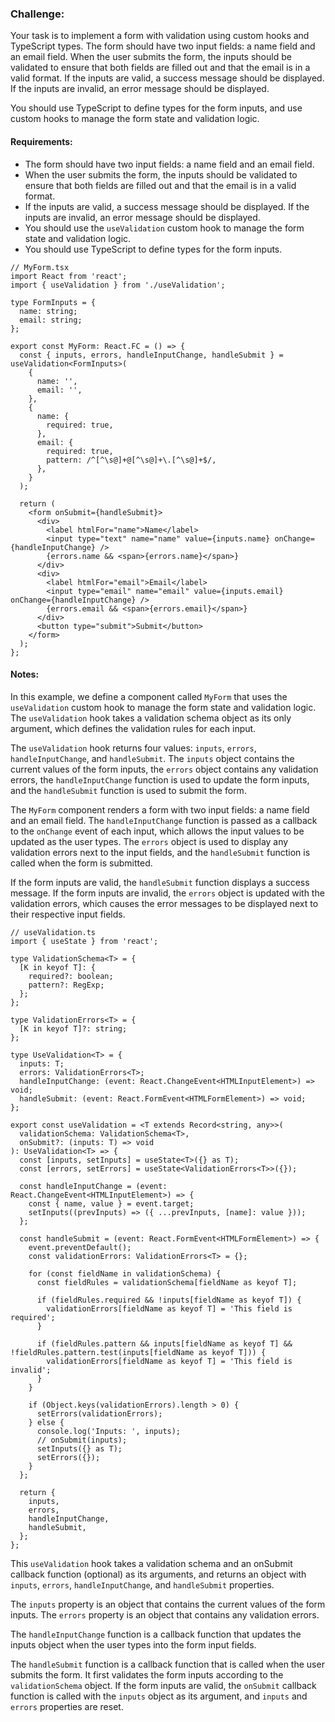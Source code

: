 ### Challenge:
Your task is to implement a form with validation using custom hooks and TypeScript types. The form should have two input fields: a name field and an email field. When the user submits the form, the inputs should be validated to ensure that both fields are filled out and that the email is in a valid format. If the inputs are valid, a success message should be displayed. If the inputs are invalid, an error message should be displayed.

You should use TypeScript to define types for the form inputs, and use custom hooks to manage the form state and validation logic.

#### Requirements: 
- The form should have two input fields: a name field and an email field.
- When the user submits the form, the inputs should be validated to ensure that both fields are filled out and that the email is in a valid format.
- If the inputs are valid, a success message should be displayed. If the inputs are invalid, an error message should be displayed.
- You should use the `useValidation` custom hook to manage the form state and validation logic.
- You should use TypeScript to define types for the form inputs.

```tsx
// MyForm.tsx
import React from 'react';
import { useValidation } from './useValidation';

type FormInputs = {
  name: string;
  email: string;
};

export const MyForm: React.FC = () => {
  const { inputs, errors, handleInputChange, handleSubmit } = useValidation<FormInputs>(
    {
      name: '',
      email: '',
    },
    {
      name: {
        required: true,
      },
      email: {
        required: true,
        pattern: /^[^\s@]+@[^\s@]+\.[^\s@]+$/,
      },
    }
  );

  return (
    <form onSubmit={handleSubmit}>
      <div>
        <label htmlFor="name">Name</label>
        <input type="text" name="name" value={inputs.name} onChange={handleInputChange} />
        {errors.name && <span>{errors.name}</span>}
      </div>
      <div>
        <label htmlFor="email">Email</label>
        <input type="email" name="email" value={inputs.email} onChange={handleInputChange} />
        {errors.email && <span>{errors.email}</span>}
      </div>
      <button type="submit">Submit</button>
    </form>
  );
};
```

#### Notes:
In this example, we define a component called `MyForm` that uses the `useValidation` custom hook to manage the form state and validation logic. The `useValidation` hook takes a validation schema object as its only argument, which defines the validation rules for each input.

The `useValidation` hook returns four values: `inputs`, `errors`, `handleInputChange`, and `handleSubmit`. The `inputs` object contains the current values of the form inputs, the `errors` object contains any validation errors, the `handleInputChange` function is used to update the form inputs, and the `handleSubmit` function is used to submit the form.

The `MyForm` component renders a form with two input fields: a name field and an email field. The `handleInputChange` function is passed as a callback to the `onChange` event of each input, which allows the input values to be updated as the user types. The `errors` object is used to display any validation errors next to the input fields, and the `handleSubmit` function is called when the form is submitted.

If the form inputs are valid, the `handleSubmit` function displays a success message. If the form inputs are invalid, the `errors` object is updated with the validation errors, which causes the error messages to be displayed next to their respective input fields.

```tsx
// useValidation.ts
import { useState } from 'react';

type ValidationSchema<T> = {
  [K in keyof T]: {
    required?: boolean;
    pattern?: RegExp;
  };
};

type ValidationErrors<T> = {
  [K in keyof T]?: string;
};

type UseValidation<T> = {
  inputs: T;
  errors: ValidationErrors<T>;
  handleInputChange: (event: React.ChangeEvent<HTMLInputElement>) => void;
  handleSubmit: (event: React.FormEvent<HTMLFormElement>) => void;
};

export const useValidation = <T extends Record<string, any>>(
  validationSchema: ValidationSchema<T>,
  onSubmit?: (inputs: T) => void
): UseValidation<T> => {
  const [inputs, setInputs] = useState<T>({} as T);
  const [errors, setErrors] = useState<ValidationErrors<T>>({});

  const handleInputChange = (event: React.ChangeEvent<HTMLInputElement>) => {
    const { name, value } = event.target;
    setInputs((prevInputs) => ({ ...prevInputs, [name]: value }));
  };

  const handleSubmit = (event: React.FormEvent<HTMLFormElement>) => {
    event.preventDefault();
    const validationErrors: ValidationErrors<T> = {};

    for (const fieldName in validationSchema) {
      const fieldRules = validationSchema[fieldName as keyof T];

      if (fieldRules.required && !inputs[fieldName as keyof T]) {
        validationErrors[fieldName as keyof T] = 'This field is required';
      }

      if (fieldRules.pattern && inputs[fieldName as keyof T] && !fieldRules.pattern.test(inputs[fieldName as keyof T])) {
        validationErrors[fieldName as keyof T] = 'This field is invalid';
      }
    }

    if (Object.keys(validationErrors).length > 0) {
      setErrors(validationErrors);
    } else {
      console.log('Inputs: ', inputs);
      // onSubmit(inputs);
      setInputs({} as T);
      setErrors({});
    }
  };

  return {
    inputs,
    errors,
    handleInputChange,
    handleSubmit,
  };
};
```

This `useValidation` hook takes a validation schema and an onSubmit callback function (optional) as its arguments, and returns an object with `inputs`, `errors`, `handleInputChange`, and `handleSubmit` properties.

The `inputs` property is an object that contains the current values of the form inputs. The `errors` property is an object that contains any validation errors.

The `handleInputChange` function is a callback function that updates the inputs object when the user types into the form input fields.

The `handleSubmit` function is a callback function that is called when the user submits the form. It first validates the form inputs according to the `validationSchema` object. If the form inputs are valid, the `onSubmit` callback function is called with the `inputs` object as its argument, and `inputs` and `errors` properties are reset.